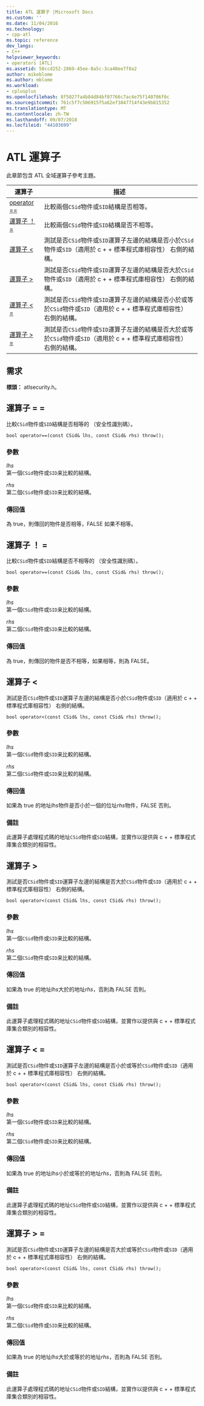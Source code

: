 ```yaml
---
title: ATL 運算子 |Microsoft Docs
ms.custom: ''
ms.date: 11/04/2016
ms.technology:
- cpp-atl
ms.topic: reference
dev_langs:
- C++
helpviewer_keywords:
- operators [ATL]
ms.assetid: 58ccd252-2869-45ee-8a5c-3ca40ee7f8a2
author: mikeblome
ms.author: mblome
ms.workload:
- cplusplus
ms.openlocfilehash: 8f5027fa4b84d84bf07766c7ac4e75f140706f0c
ms.sourcegitcommit: 761c5f7c506915f5a62ef3847714f43e9b815352
ms.translationtype: MT
ms.contentlocale: zh-TW
ms.lasthandoff: 09/07/2018
ms.locfileid: "44103699"
---
```

# <a name="atl-operators"></a>ATL 運算子

此章節包含 ATL 全域運算子參考主題。

|運算子|描述|
|--------------|-----------------|
|[operator ==](#operator_eq_eq)|比較兩個`CSid`物件或`SID`結構是否相等。|
|[運算子 ！ =](#operator_neq)|比較兩個`CSid`物件或`SID`結構是否不相等。|
|[運算子 <](#operator_lt)|測試是否`CSid`物件或`SID`運算子左邊的結構是否小於`CSid`物件或`SID`（適用於 c + + 標準程式庫相容性） 右側的結構。|
|[運算子 >](#operator_gt)|測試是否`CSid`物件或`SID`運算子左邊的結構是否大於`CSid`物件或`SID`（適用於 c + + 標準程式庫相容性） 右側的結構。|
|[運算子 < =](#operator_lt__eq)|測試是否`CSid`物件或`SID`運算子左邊的結構是否小於或等於`CSid`物件或`SID`（適用於 c + + 標準程式庫相容性） 右側的結構。|
|[運算子 > =](#operator_gt__eq)|測試是否`CSid`物件或`SID`運算子左邊的結構是否大於或等於`CSid`物件或`SID`（適用於 c + + 標準程式庫相容性） 右側的結構。|

## <a name="requirements"></a>需求

**標頭：** atlsecurity.h。

##  <a name="operator_eq_eq"></a>  運算子 = =

比較`CSid`物件或`SID`結構是否相等的 （安全性識別碼）。

```   
bool operator==(const CSid& lhs, const CSid& rhs) throw();
```

### <a name="parameters"></a>參數

*lhs*  
第一個`CSid`物件或`SID`来比較的結構。

*rhs*  
第二個`CSid`物件或`SID`来比較的結構。

### <a name="return-value"></a>傳回值

為 true，則傳回的物件是否相等，FALSE 如果不相等。

##  <a name="operator_neq"></a>  運算子 ！ =

比較`CSid`物件或`SID`結構是否不相等的 （安全性識別碼）。

```   
bool operator==(const CSid& lhs, const CSid& rhs) throw();
```

### <a name="parameters"></a>參數

*lhs*  
第一個`CSid`物件或`SID`来比較的結構。

*rhs*  
第二個`CSid`物件或`SID`来比較的結構。

### <a name="return-value"></a>傳回值

為 true，則傳回的物件是否不相等，如果相等，則為 FALSE。

##  <a name="operator_lt"></a>  運算子 <

測試是否`CSid`物件或`SID`運算子左邊的結構是否小於`CSid`物件或`SID`（適用於 c + + 標準程式庫相容性） 右側的結構。

```   
bool operator<(const CSid& lhs, const CSid& rhs) throw();
```

### <a name="parameters"></a>參數

*lhs*  
第一個`CSid`物件或`SID`来比較的結構。

*rhs*  
第二個`CSid`物件或`SID`来比較的結構。

### <a name="return-value"></a>傳回值

如果為 true 的地址*lhs*物件是否小於一個的位址*rhs*物件，FALSE 否則。

### <a name="remarks"></a>備註

此運算子處理程式碼的地址`CSid`物件或`SID`結構，並實作以提供與 c + + 標準程式庫集合類別的相容性。

##  <a name="operator_gt"></a>  運算子 >

測試是否`CSid`物件或`SID`運算子左邊的結構是否大於`CSid`物件或`SID`（適用於 c + + 標準程式庫相容性） 右側的結構。

```   
bool operator<(const CSid& lhs, const CSid& rhs) throw();
```

### <a name="parameters"></a>參數

*lhs*  
第一個`CSid`物件或`SID`来比較的結構。

*rhs*  
第二個`CSid`物件或`SID`来比較的結構。

### <a name="return-value"></a>傳回值

如果為 true 的地址*lhs*大於的地址*rhs*，否則為 FALSE 否則。

### <a name="remarks"></a>備註

此運算子處理程式碼的地址`CSid`物件或`SID`結構，並實作以提供與 c + + 標準程式庫集合類別的相容性。

##  <a name="operator_lt__eq"></a>  運算子 < =

測試是否`CSid`物件或`SID`運算子左邊的結構是否小於或等於`CSid`物件或`SID`（適用於 c + + 標準程式庫相容性） 右側的結構。

```   
bool operator<(const CSid& lhs, const CSid& rhs) throw();
```

### <a name="parameters"></a>參數

*lhs*  
第一個`CSid`物件或`SID`来比較的結構。

*rhs*  
第二個`CSid`物件或`SID`来比較的結構。

### <a name="return-value"></a>傳回值

如果為 true 的地址*lhs*小於或等於的地址*rhs*，否則為 FALSE 否則。

### <a name="remarks"></a>備註

此運算子處理程式碼的地址`CSid`物件或`SID`結構，並實作以提供與 c + + 標準程式庫集合類別的相容性。

##  <a name="operator_gt__eq"></a>  運算子 > =

測試是否`CSid`物件或`SID`運算子左邊的結構是否大於或等於`CSid`物件或`SID`（適用於 c + + 標準程式庫相容性） 右側的結構。

```   
bool operator<(const CSid& lhs, const CSid& rhs) throw();
```

### <a name="parameters"></a>參數

*lhs*  
第一個`CSid`物件或`SID`来比較的結構。

*rhs*  
第二個`CSid`物件或`SID`来比較的結構。

### <a name="return-value"></a>傳回值

如果為 true 的地址*lhs*大於或等於的地址*rhs*，否則為 FALSE 否則。

### <a name="remarks"></a>備註

此運算子處理程式碼的地址`CSid`物件或`SID`結構，並實作以提供與 c + + 標準程式庫集合類別的相容性。

